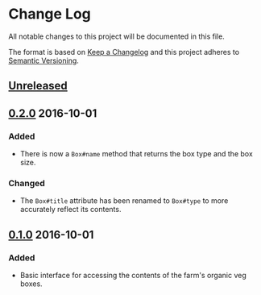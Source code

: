 # Change Log

All notable changes to this project will be documented in this file.

The format is based on [Keep a Changelog](http://keepachangelog.com/)
and this project adheres to [Semantic Versioning](http://semver.org/).

## [Unreleased](https://github.com/communityfarm/the_community_farm/compare/v0.1.0...HEAD)

## [0.2.0](https://github.com/communityfarm/the_community_farm/compare/v0.1.0...v0.2.0) 2016-10-01

### Added

- There is now a `Box#name` method that returns the box type and the box size.

### Changed

- The `Box#title` attribute has been renamed to `Box#type` to more accurately reflect its contents.

## [0.1.0](https://github.com/communityfarm/the_community_farm/releases/tag/v0.1.0) 2016-10-01

### Added

- Basic interface for accessing the contents of the farm's organic veg boxes.
